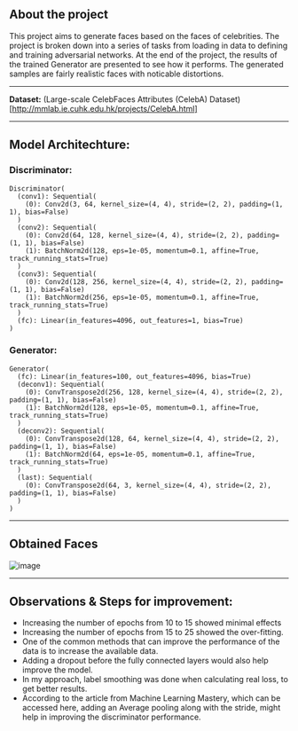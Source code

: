 ## About the project

This project aims to generate faces based on the faces of celebrities. 
The project is broken down into a series of tasks from loading in data to defining and training adversarial networks.
At the end of the project, the results of the trained Generator are presented to see how it performs. The generated samples are fairly realistic faces with noticable distortions.

---

**Dataset:** (Large-scale CelebFaces Attributes (CelebA) Dataset)[http://mmlab.ie.cuhk.edu.hk/projects/CelebA.html]

---
## Model Architechture:

### Discriminator: 
```
Discriminator(
  (conv1): Sequential(
    (0): Conv2d(3, 64, kernel_size=(4, 4), stride=(2, 2), padding=(1, 1), bias=False)
  )
  (conv2): Sequential(
    (0): Conv2d(64, 128, kernel_size=(4, 4), stride=(2, 2), padding=(1, 1), bias=False)
    (1): BatchNorm2d(128, eps=1e-05, momentum=0.1, affine=True, track_running_stats=True)
  )
  (conv3): Sequential(
    (0): Conv2d(128, 256, kernel_size=(4, 4), stride=(2, 2), padding=(1, 1), bias=False)
    (1): BatchNorm2d(256, eps=1e-05, momentum=0.1, affine=True, track_running_stats=True)
  )
  (fc): Linear(in_features=4096, out_features=1, bias=True)
)
```
### Generator:
```
Generator(
  (fc): Linear(in_features=100, out_features=4096, bias=True)
  (deconv1): Sequential(
    (0): ConvTranspose2d(256, 128, kernel_size=(4, 4), stride=(2, 2), padding=(1, 1), bias=False)
    (1): BatchNorm2d(128, eps=1e-05, momentum=0.1, affine=True, track_running_stats=True)
  )
  (deconv2): Sequential(
    (0): ConvTranspose2d(128, 64, kernel_size=(4, 4), stride=(2, 2), padding=(1, 1), bias=False)
    (1): BatchNorm2d(64, eps=1e-05, momentum=0.1, affine=True, track_running_stats=True)
  )
  (last): Sequential(
    (0): ConvTranspose2d(64, 3, kernel_size=(4, 4), stride=(2, 2), padding=(1, 1), bias=False)
  )
)
```
---

## Obtained Faces

![image](https://user-images.githubusercontent.com/85566221/186476197-8fb77b92-2190-4627-a436-37e6bd6bba35.png)

---

## Observations & Steps for improvement:
* Increasing the number of epochs from 10 to 15 showed minimal effects
* Increasing the number of epochs from 15 to 25 showed the over-fitting.
* One of the common methods that can improve the performance of the data is to increase the available data.
* Adding a dropout before the fully connected layers would also help improve the model.
* In my approach, label smoothing was done when calculating real loss, to get better results.
* According to the article from Machine Learning Mastery, which can be accessed here, adding an Average pooling along with the stride, might help in improving the discriminator performance.

